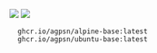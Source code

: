 ![ ](https://ghcr-badge.egpl.dev/agpsn/docker-base/size?tag=alpine-latest&color=black&label=SIZE&trim=patch&trim=major&ignore=sha256*)
![ ](https://ghcr-badge.egpl.dev/agpsn/docker-base/size?tag=ubuntu-latest&color=black&label=SIZE&trim=patch&trim=major&ignore=sha256*)
<!--![ ](https://ghcr-badge.egpl.dev/agpsn/docker-base/latest_tag?color=black&label=VERSION&trim=patch&trim=major&ignore=sha256*)-->

```
  ghcr.io/agpsn/alpine-base:latest
  ghcr.io/agpsn/ubuntu-base:latest
```
 
